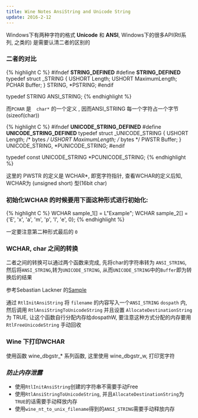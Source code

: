 ```yaml
---
title: Wine Notes AnsiString and Unicode String
update: 2016-2-12
---
```


Windows下有两种字符的格式 __Unicode__ 和 __ANSI__, Windows下的很多API(Rtl系列, 之类的) 是需要认清二者的区别的

<div class="divider"></div>

### 二者的对比

{% highlight C %}
#ifndef __STRING_DEFINED__
#define __STRING_DEFINED__
typedef struct _STRING {
  USHORT Length;
  USHORT MaximumLength;
  PCHAR Buffer;
} STRING, *PSTRING;
#endif

typedef STRING ANSI_STRING;
{% endhighlight %}

而`PCHAR` 是　`char*` 的一个定义 , 因而ANSI_STRING 每一个字符占一个字节(sizeof(char))

{% highlight C %}
#ifndef __UNICODE_STRING_DEFINED__
#define __UNICODE_STRING_DEFINED__
typedef struct _UNICODE_STRING {
  USHORT Length;        /* bytes */
  USHORT MaximumLength; /* bytes */
  PWSTR  Buffer;
} UNICODE_STRING, *PUNICODE_STRING;
#endif

typedef const UNICODE_STRING *PCUNICODE_STRING;
{% endhighlight %}

这里的 PWSTR 的定义是 WCHAR*, 即宽字符指针, 查看WCHAR的定义后知, WCHAR为 (unsigned short) 型(16bit char)

<div class="divider"></div>

### 初始化WCHAR 的时候要用下面这种形式进行初始化:

{% highlight C %}
WCHAR sample_1[] = L"Example";
WCHAR sample_2[] = {'E', 'x', 'a', 'm', 'p', 'l', 'e', 0};
{% endhighlight %}

一定要注意第二种形式最后的 `0`

<div class="divider"></div>

### WCHAR, char 之间的转换

二者之间的转换可以通过两个函数来完成, 先将char的字符串转为 `ANSI_STRING`, 然后将`ANSI_STRING`,转为`UNICODE_STRING`, 从而`UNICODE_STRING`中的`Buffer`即为转换后的结果

参考Sebastian Lackner 的[Sample](http://pastebin.com/raw/m43tkLdT)

通过 `RtlInitAnsiString` 将 `filename` 的内容写入一个`ANSI_STRING` `dospath` 内, 然后调用 `RtlAnsiStringToUnicodeString` 并且设置 `AllocateDestinationString` 为 TRUE, 让这个函数自行分配内存给dospathW, 要注意这种方式分配的内存要用 `RtlFreeUnicodeString` 手动回收

<div class="divider"></div>

### Wine 下打印WCHAR

使用函数 wine_dbgstr_* 系列函数, 这里使用 wine_dbgstr_w, 打印宽字符

### *防止内存泄露*

* 使用`RtlInitAnsiString`创建的字符串不需要手动Free
* 使用`RtlAnsiStringToUnicodeString`, 并且`AllocateDestinationString`为`TRUE`的话需要手动释放内存
* 使用`wine_nt_to_unix_filename`得到的`ANSI_STRING`需要手动释放内存



